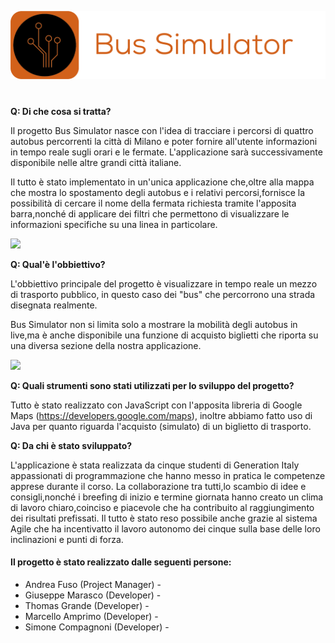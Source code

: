 


![](https://github.com/ImJimMoriarty/bus-simulator/blob/main/WebContent/img/Logobus.png)

#

**Q: Di che cosa si tratta?**

Il progetto Bus Simulator nasce con l'idea di tracciare i percorsi di quattro autobus
percorrenti la città di Milano e poter fornire all'utente informazioni in tempo reale 
sugli orari e le fermate. L'applicazione sarà successivamente disponibile nelle altre grandi città italiane.

Il tutto è stato implementato in un'unica applicazione che,oltre alla mappa che mostra lo
spostamento degli autobus e i relativi percorsi,fornisce la possibilità di cercare il nome della
fermata richiesta tramite l'apposita barra,nonché di applicare dei filtri che permettono di visualizzare
le informazioni specifiche su una linea in particolare.

![](https://github.com/ImJimMoriarty/bus-simulator/blob/main/chrome_rpbkGSAbri.gif)


**Q: Qual'è l'obbiettivo?**

L'obbiettivo principale del progetto è visualizzare in tempo reale un mezzo di trasporto pubblico, in questo caso dei "bus" che percorrono una strada disegnata realmente.

Bus Simulator non si limita solo a mostrare la mobilità degli autobus in live,ma
è anche disponibile una funzione di acquisto biglietti che riporta su una diversa 
sezione della nostra applicazione.

![](https://github.com/ImJimMoriarty/bus-simulator/blob/main/chrome_bCWxESzStT.gif)


**Q: Quali strumenti sono stati utilizzati per lo sviluppo del progetto?**

Tutto è stato realizzato con JavaScript con l'apposita libreria di Google Maps (https://developers.google.com/maps), inoltre abbiamo fatto uso di Java per quanto riguarda l'acquisto (simulato) di un biglietto di trasporto. 

**Q: Da chi è stato sviluppato?**

L'applicazione è stata realizzata da cinque studenti di Generation Italy appassionati di programmazione che hanno messo in pratica 
le competenze apprese durante il corso. 
La collaborazione tra tutti,lo scambio di idee e consigli,nonché i breefing di inizio e termine giornata hanno creato un clima
di lavoro chiaro,coinciso e piacevole che ha contribuito al raggiungimento dei risultati prefissati.
Il tutto è stato reso possibile anche grazie al sistema Agile che ha incentivatto il lavoro
autonomo dei cinque sulla base delle loro inclinazioni e punti di forza.

#### Il progetto è stato realizzato dalle seguenti persone:

- Andrea Fuso (Project Manager) - [<img src="https://cdn-icons-png.flaticon.com/512/174/174857.png" width="13" height="13"/>](https://www.linkedin.com/in/andreafuso96/)
- Giuseppe Marasco (Developer) - [<img src="https://cdn-icons-png.flaticon.com/512/174/174857.png" width="13" height="13"/>](https://www.linkedin.com/in/giuseppe-marasco-426310258/)
- Thomas Grande (Developer) - [<img src="https://cdn-icons-png.flaticon.com/512/174/174857.png" width="13" height="13"/>](https://www.linkedin.com/in/thomas-grande-5b3024205/)
- Marcello Amprimo (Developer) - [<img src="https://cdn-icons-png.flaticon.com/512/174/174857.png" width="13" height="13"/>](https://www.linkedin.com/in/marcello-amprimo-3214a5170/)
- Simone Compagnoni (Developer) - [<img src="https://cdn-icons-png.flaticon.com/512/174/174857.png" width="13" height="13"/>](https://www.linkedin.com/in/simone-compagnoni-55901824a/)



